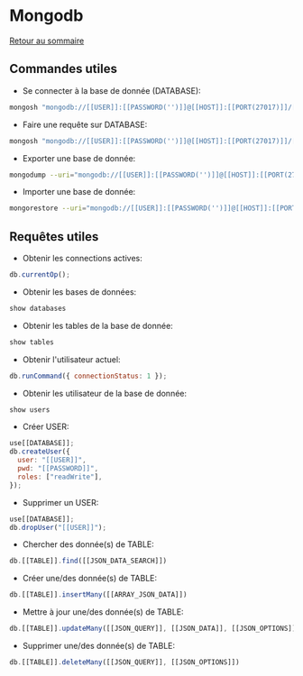# Mongodb

[Retour au sommaire](docs/index)

## Commandes utiles

- Se connecter à la base de donnée (DATABASE):

```bash
mongosh "mongodb://[[USER]]:[[PASSWORD('')]]@[[HOST]]:[[PORT(27017)]]/[[DATABASE('')]]"
```

- Faire une requête sur DATABASE:

```bash
mongosh "mongodb://[[USER]]:[[PASSWORD('')]]@[[HOST]]:[[PORT(27017)]]/[[DATABASE('')]]" --eval "[[QUERY_JAVASCRIPT]]"
```

- Exporter une base de donnée:

```bash
mongodump --uri="mongodb://[[USER]]:[[PASSWORD('')]]@[[HOST]]:[[PORT(27017)]]/[[DATABASE('')]]" -o [[EXPORT_NAME]] --gzip
```

- Importer une base de donnée:

```bash
mongorestore --uri="mongodb://[[USER]]:[[PASSWORD('')]]@[[HOST]]:[[PORT(27017)]]/[[DATABASE('')]]" [[EXPORT_NAME]] --gzip
```

## Requêtes utiles

- Obtenir les connections actives:

```javascript
db.currentOp();
```

- Obtenir les bases de données:

```javascript
show databases
```

- Obtenir les tables de la base de donnée:

```javascript
show tables
```

- Obtenir l'utilisateur actuel:

```javascript
db.runCommand({ connectionStatus: 1 });
```

- Obtenir les utilisateur de la base de donnée:

```javascript
show users
```

- Créer USER:

```javascript
use[[DATABASE]];
db.createUser({
  user: "[[USER]]",
  pwd: "[[PASSWORD]]",
  roles: ["readWrite"],
});
```

- Supprimer un USER:

```javascript
use[[DATABASE]];
db.dropUser("[[USER]]");
```

- Chercher des donnée(s) de TABLE:
```javascript
db.[[TABLE]].find([[JSON_DATA_SEARCH]])
```

- Créer une/des donnée(s) de TABLE:
```javascript
db.[[TABLE]].insertMany([[ARRAY_JSON_DATA]])
```

- Mettre à jour une/des donnée(s) de TABLE:
```javascript
db.[[TABLE]].updateMany([[JSON_QUERY]], [[JSON_DATA]], [[JSON_OPTIONS]])
```

- Supprimer une/des donnée(s) de TABLE:
```javascript
db.[[TABLE]].deleteMany([[JSON_QUERY]], [[JSON_OPTIONS]])
```
